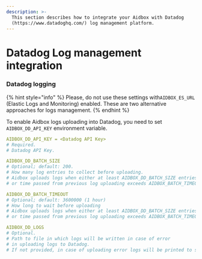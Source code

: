 ```yaml
---
description: >-
  This section describes how to integrate your Aidbox with Datadog
  (https://www.datadoghq.com/) log management platform.
---
```


# Datadog Log management integration

### Datadog logging

{% hint style="info" %}
Please, do not use these settings with`AIDBOX_ES_URL` \(Elastic Logs and Monitoring\) enabled. These are two alternative approaches for logs management.
{% endhint %}

To enable Aidbox logs uploading into Datadog, you need to set `AIDBOX_DD_API_KEY` environment variable.

```yaml
AIDBOX_DD_API_KEY = <Datadog API Key>
# Required.
# Datadog API Key.

AIDBOX_DD_BATCH_SIZE
# Optional; default: 200.
# How many log entries to collect before uploading.
# Aidbox uploads logs when either at least AIDBOX_DD_BATCH_SIZE entries collected 
# or time passed from previous log uploading exceeds AIDBOX_BATCH_TIMEOUT

AIDBOX_DD_BATCH_TIMEOUT
# Optional; default: 3600000 (1 hour)
# How long to wait before uploading
# Aidbox uploads logs when either at least AIDBOX_DD_BATCH_SIZE entries collected 
# or time passed from previous log uploading exceeds AIDBOX_BATCH_TIMEOUT

AIDBOX_DD_LOGS
# Optional.
# Path to file in which logs will be written in case of error 
# in uploading logs to Datadog.
# If not provided, in case of uploading error logs will be printed to stdout.
```

